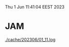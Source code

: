 Thu  1 Jun 11:41:04 EEST 2023
# JAM
<a href='./cache/202306/01_11.log'>./cache/202306/01_11.log</a>
